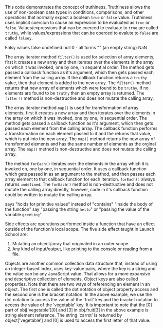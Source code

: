This code demonstrates the concept of truthiness.  Truthiness allows the use of non-boolean data types in conditions, comparisons, and other operations that normally expect a boolean `true` or `false` value.  Truthiness uses implicit coercion to cause an expression to be evaluated as `true` or `false`.  Values/expressions that can be coerced to evaluate to `true` are called `truthy`, while values/expressions that can be coerced to evalute to `false` are called `falsey`.

Falsy values
false
undefined
null
0 - all forms
"" (an empty string)
NaN

The array iterator method `filter()` is used for selection of array elements, first it creates a new array and then iterates over the elements in the array on which it was invoked, one by one, in sequential order.  The method gets passed a callback function as it's argument, which then gets passed each element from the calling array.  If the callback function returns a `truthy` value, then that element is added to the new array.  The `filter()` method returns that new array of elements which were found to be `truthy`, if no elements are found to be `truthy` then an empty array is returned. The `filter()` method is non-destructive and does not mutate the calling array.

The array iterator method `map()` is used for transformation of array elements, first it creates a new array and then iterates over the elements in the array on which it was invoked, one by one, in sequential order.  The method gets passed a callback function as it's argument, which then gets passed each element from the calling array.  The callback function performs a transformation on each element passed to it and the returns that value, which is put into the new array.  The `map()` method returns the new array of transformed elements and has the same number of elements as the orginal array. The `map()` method is non-destructive and does not mutate the calling array.

The method `forEach()` iterates over the elements in the array which it is invoked on, one by one, in sequential order. It uses a callback function which gets passed in as an argument to the method, and then passes each array element to that callback function for each iteration.   `forEach()` always returns `undefined`.  The `forEach()` method is non-destructive and does not mutate the calling array directly, however, code in it's callback function could be written to mutate the calling array.


says "holds for primitive values" instead of "contains"
"inside the body of the function"
say "passing the string `hello`" or "passing the value of the variable `greeting`"




Side effects are operations performed inside a function that have an effect outside of the function's local scope.  The five side effect taught in Launch School are:
1.  Mutating an object/array that originated in an outer scope.
2.  Any kind of input/output, like printing to the console or reading from a file.


Objects are another common collection data structure that, instead of using an integer-based index, uses key-value pairs, where the key is a string and the value can be any JavaScript value. That allows for a more expansive and descriptive collection of elements. Object keys are also called properties.
Note that there are two ways of referencing an element in an object. The first one is called the dot notation of object property access and the second one is the bracket notation. In the above example, we use the dot notation to access the value of the 'fruit' key and the bracket notation to access the value of the 'vegetable' key. It is important to note that the [0] part of obj['vegetable'][0] and [3] in obj.fruit[3] in the above example is string element reference. The string 'carrot' is returned by object['vegetable'] and [0] is used to access the first letter of that value.
